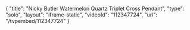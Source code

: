 {
    "title": "Nicky Butler Watermelon Quartz Triplet Cross Pendant",
    "type": "solo",
    "layout": "iframe-static",
    "videoId": "112347724",
    "url": "\/tvpembed\/112347724"
}